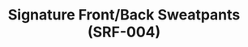 ---
ee_id_thing: '4143'
site: '1'
type: '2'
inv_num: 2014-006
add_credit: Cory Arcangel for Arcangel Surfware
url: 2014-006-signature-front-back-sweatpants-srf-004
title: Signature Front/Back Sweatpants (SRF-004)
year: '2014'
display_year: '2014'
medium: Sweatpants
dims: Sweatpants with a gradient pattern text along the leg.
pitch: Arcangel Surfware sweatpants with a gradient pattern text along the leg.
ps:
live_url:
youtube:
https://github.com/coryarcangel/alu:
imgs: srf-004-signature-sweats-2014-006-full-2-database-ih.jpg
subheading:
download:
commission:
related:
layout: things-i-made
---